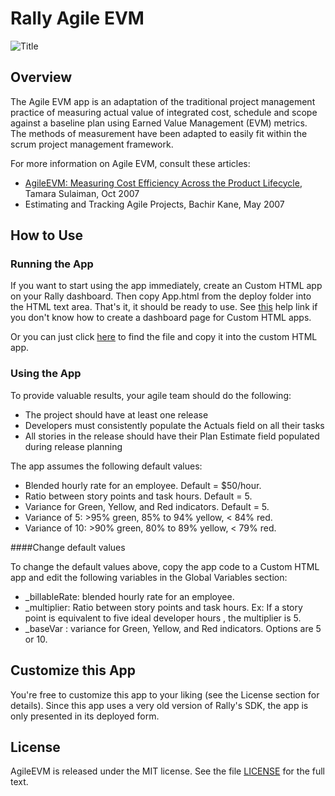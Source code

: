 Rally Agile EVM
======================

![Title](https://raw.github.com/RallyApps/AgileEVM/master/screenshots/title-screenshot.png)

## Overview

The Agile EVM app is an adaptation of the traditional project management practice of measuring actual value of integrated cost, schedule and scope against a baseline plan using Earned Value Management (EVM) metrics. The methods of measurement have been adapted to easily fit within the scrum project management framework.

For more information on Agile EVM, consult these articles:

* [AgileEVM: Measuring Cost Efficiency Across the Product Lifecycle](http://www.infoq.com/articles/agile-evm), Tamara Sulaiman, Oct 2007
* Estimating and Tracking Agile Projects, Bachir Kane, May 2007

## How to Use

### Running the App

If you want to start using the app immediately, create an Custom HTML app on your Rally dashboard. Then copy App.html from the deploy folder into the HTML text area. That's it, it should be ready to use. See [this](http://www.rallydev.com/help/use_apps#create) help link if you don't know how to create a dashboard page for Custom HTML apps.

Or you can just click [here](https://raw.github.com/RallyApps/AgileEVM/master/deploy/App.html) to find the file and copy it into the custom HTML app.

### Using the App

To provide valuable results, your agile team should do the following:

* The project should have at least one release
* Developers must consistently populate the Actuals field on all their tasks
* All stories in the release should have their Plan Estimate field populated during release planning

The app assumes the following default values:

* Blended hourly rate for an employee. Default = $50/hour.
* Ratio between story points and task hours. Default = 5.
* Variance for Green, Yellow, and Red indicators. Default = 5.
* Variance of 5: >95% green, 85% to 94% yellow, < 84% red.
* Variance of 10: >90% green, 80% to 89% yellow, < 79% red.

####Change default values

To change the default values above, copy the app code to a Custom HTML app and edit the following variables in the Global Variables section:

* _billableRate: blended hourly rate for an employee.
* _multiplier: Ratio between story points and task hours. Ex: If a story point is equivalent to five ideal developer hours , the multiplier is 5.
* _baseVar : variance for Green, Yellow, and Red indicators. Options are 5 or 10.

## Customize this App

You're free to customize this app to your liking (see the License section for details). Since this app uses a very old version of Rally's SDK, the app is only presented in its deployed form.

## License

AgileEVM is released under the MIT license.  See the file [LICENSE](https://raw.github.com/RallyApps/AgileEVM/master/LICENSE) for the full text.
